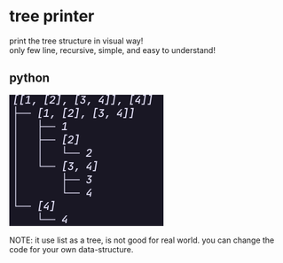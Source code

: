 # tree printer  

print the tree structure in visual way!  
only few line, recursive, simple, and easy to understand!  

## python  

![tree-printer](../images/tree-printer.png)

NOTE:
it use list as a tree, is not good for real world.
you can change the code for your own data-structure.  

